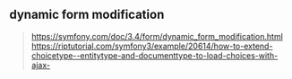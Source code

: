 ## dynamic form modification
> https://symfony.com/doc/3.4/form/dynamic_form_modification.html
> https://riptutorial.com/symfony3/example/20614/how-to-extend-choicetype--entitytype-and-documenttype-to-load-choices-with-ajax-